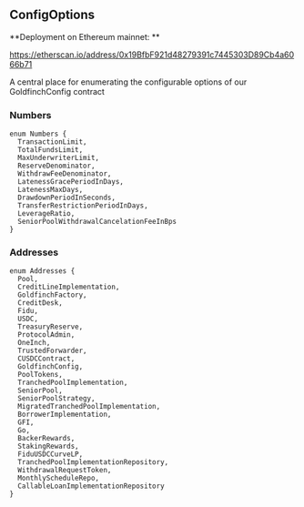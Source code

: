 ## ConfigOptions

**Deployment on Ethereum mainnet: **

https://etherscan.io/address/0x19BfbF921d48279391c7445303D89Cb4a6066b71

A central place for enumerating the configurable options of our GoldfinchConfig contract

### Numbers

```solidity
enum Numbers {
  TransactionLimit,
  TotalFundsLimit,
  MaxUnderwriterLimit,
  ReserveDenominator,
  WithdrawFeeDenominator,
  LatenessGracePeriodInDays,
  LatenessMaxDays,
  DrawdownPeriodInSeconds,
  TransferRestrictionPeriodInDays,
  LeverageRatio,
  SeniorPoolWithdrawalCancelationFeeInBps
}
```

### Addresses

```solidity
enum Addresses {
  Pool,
  CreditLineImplementation,
  GoldfinchFactory,
  CreditDesk,
  Fidu,
  USDC,
  TreasuryReserve,
  ProtocolAdmin,
  OneInch,
  TrustedForwarder,
  CUSDCContract,
  GoldfinchConfig,
  PoolTokens,
  TranchedPoolImplementation,
  SeniorPool,
  SeniorPoolStrategy,
  MigratedTranchedPoolImplementation,
  BorrowerImplementation,
  GFI,
  Go,
  BackerRewards,
  StakingRewards,
  FiduUSDCCurveLP,
  TranchedPoolImplementationRepository,
  WithdrawalRequestToken,
  MonthlyScheduleRepo,
  CallableLoanImplementationRepository
}
```

